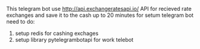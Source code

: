 This telegram bot use http://api.exchangeratesapi.io/ API for recieved rate exchanges and save it to the cash up to 20 minutes
for setum telegram bot need to do:
1. setup redis for cashing exchages
2. setup library pytelegrambotapi for work telebot